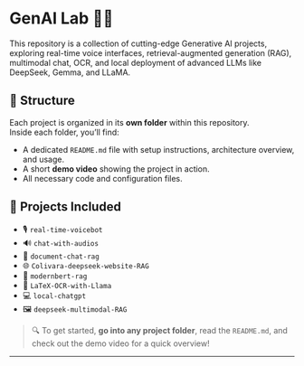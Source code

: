# GenAI Lab 🧪🤖

This repository is a collection of cutting-edge Generative AI projects, exploring real-time voice interfaces, retrieval-augmented generation (RAG), multimodal chat, OCR, and local deployment of advanced LLMs like DeepSeek, Gemma, and LLaMA.

## 📁 Structure

Each project is organized in its **own folder** within this repository.  
Inside each folder, you’ll find:

- A dedicated `README.md` file with setup instructions, architecture overview, and usage.
- A short **demo video** showing the project in action.
- All necessary code and configuration files.

## 🚀 Projects Included

- 🎙️ `real-time-voicebot`
- 🔊 `chat-with-audios`
- 📄 `document-chat-rag` 
- 🌐 `Colivara-deepseek-website-RAG`
- 🧠 `modernbert-rag` 
- 🧾 `LaTeX-OCR-with-Llama` 
- 💻 `local-chatgpt`
- 🖼️ `deepseek-multimodal-RAG`

> 🔍 To get started, **go into any project folder**, read the `README.md`, and check out the demo video for a quick overview!

---


